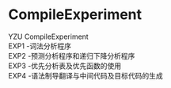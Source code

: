 # CompileExperiment
YZU CompileExperiment<br>
EXP1 -词法分析程序<br>
EXP2 -预测分析程序和递归下降分析程序<br>
EXP3 -优先分析表及优先函数的使用<br>
EXP4 -语法制导翻译与中间代码及目标代码的生成<br>
